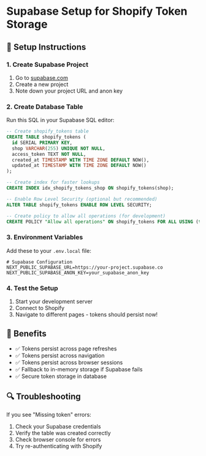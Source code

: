 # Supabase Setup for Shopify Token Storage

## 🔧 **Setup Instructions**

### 1. **Create Supabase Project**
1. Go to [supabase.com](https://supabase.com)
2. Create a new project
3. Note down your project URL and anon key

### 2. **Create Database Table**
Run this SQL in your Supabase SQL editor:

```sql
-- Create shopify_tokens table
CREATE TABLE shopify_tokens (
  id SERIAL PRIMARY KEY,
  shop VARCHAR(255) UNIQUE NOT NULL,
  access_token TEXT NOT NULL,
  created_at TIMESTAMP WITH TIME ZONE DEFAULT NOW(),
  updated_at TIMESTAMP WITH TIME ZONE DEFAULT NOW()
);

-- Create index for faster lookups
CREATE INDEX idx_shopify_tokens_shop ON shopify_tokens(shop);

-- Enable Row Level Security (optional but recommended)
ALTER TABLE shopify_tokens ENABLE ROW LEVEL SECURITY;

-- Create policy to allow all operations (for development)
CREATE POLICY "Allow all operations" ON shopify_tokens FOR ALL USING (true);
```

### 3. **Environment Variables**
Add these to your `.env.local` file:

```env
# Supabase Configuration
NEXT_PUBLIC_SUPABASE_URL=https://your-project.supabase.co
NEXT_PUBLIC_SUPABASE_ANON_KEY=your_supabase_anon_key
```

### 4. **Test the Setup**
1. Start your development server
2. Connect to Shopify
3. Navigate to different pages - tokens should persist now!

## 🎯 **Benefits**
- ✅ Tokens persist across page refreshes
- ✅ Tokens persist across navigation
- ✅ Tokens persist across browser sessions
- ✅ Fallback to in-memory storage if Supabase fails
- ✅ Secure token storage in database

## 🔍 **Troubleshooting**
If you see "Missing token" errors:
1. Check your Supabase credentials
2. Verify the table was created correctly
3. Check browser console for errors
4. Try re-authenticating with Shopify 